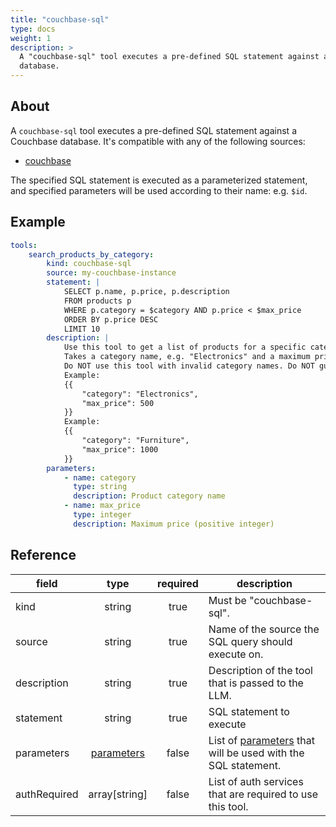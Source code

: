```yaml
---
title: "couchbase-sql"
type: docs
weight: 1
description: > 
  A "couchbase-sql" tool executes a pre-defined SQL statement against a Couchbase
  database.
---
```


## About

A `couchbase-sql` tool executes a pre-defined SQL statement against a Couchbase
database. It's compatible with any of the following sources:

- [couchbase](../sources/couchbase.md)

The specified SQL statement is executed as a parameterized statement, and specified
parameters will be used according to their name: e.g. `$id`.

## Example

```yaml
tools:
    search_products_by_category:
        kind: couchbase-sql
        source: my-couchbase-instance
        statement: |
            SELECT p.name, p.price, p.description
            FROM products p
            WHERE p.category = $category AND p.price < $max_price
            ORDER BY p.price DESC
            LIMIT 10
        description: |
            Use this tool to get a list of products for a specific category under a maximum price.
            Takes a category name, e.g. "Electronics" and a maximum price e.g 500 and returns a list of product names, prices, and descriptions.
            Do NOT use this tool with invalid category names. Do NOT guess a category name, Do NOT guess a price.
            Example:
            {{
                "category": "Electronics",
                "max_price": 500
            }}
            Example:
            {{
                "category": "Furniture",
                "max_price": 1000
            }}
        parameters:
            - name: category
              type: string
              description: Product category name
            - name: max_price
              type: integer
              description: Maximum price (positive integer)
```

## Reference

| **field**   |                  **type**                  | **required** | **description**                                                                                |
|-------------|:------------------------------------------:|:------------:|------------------------------------------------------------------------------------------------|
| kind        |                   string                   |     true     | Must be "couchbase-sql".                                                                       |
| source      |                   string                   |     true     | Name of the source the SQL query should execute on.                                            |
| description |                   string                   |     true     | Description of the tool that is passed to the LLM.                                             |
| statement   |                   string                   |     true     | SQL statement to execute                                                                       |
| parameters  | [parameters](_index#specifying-parameters) |    false     | List of [parameters](_index#specifying-parameters) that will be used with the SQL statement.   |
| authRequired|                array[string]               |    false     | List of auth services that are required to use this tool.                                      |
